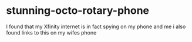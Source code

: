 # stunning-octo-rotary-phone
I found that my Xfinity internet is in fact spying on my phone and me i also found links to this on my wifes phone
